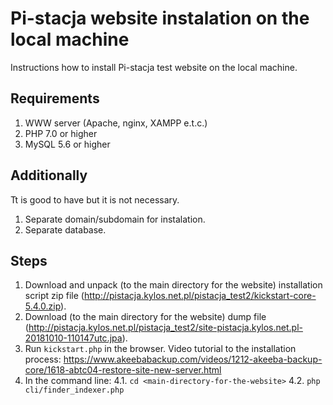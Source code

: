# Pi-stacja website instalation on the local machine
Instructions how to install Pi-stacja test website on the local machine.

## Requirements

1. WWW server (Apache, nginx, XAMPP e.t.c.)
2. PHP 7.0 or higher
3. MySQL 5.6 or higher

## Additionally
Tt is good to have but it is not necessary.

1. Separate domain/subdomain for instalation.
2. Separate database.

## Steps

1. Download and unpack (to the main directory for the website) installation script zip file (http://pistacja.kylos.net.pl/pistacja_test2/kickstart-core-5.4.0.zip).
2. Download (to the main directory for the website) dump file (http://pistacja.kylos.net.pl/pistacja_test2/site-pistacja.kylos.net.pl-20181010-110147utc.jpa).
3. Run `kickstart.php` in the browser. Video tutorial to the installation process: https://www.akeebabackup.com/videos/1212-akeeba-backup-core/1618-abtc04-restore-site-new-server.html
4. In the command line:
  4.1. `cd <main-directory-for-the-website>`
  4.2. `php cli/finder_indexer.php`
